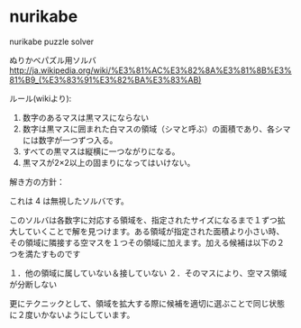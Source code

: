 nurikabe
========

nurikabe puzzle solver

ぬりかべパズル用ソルバ
http://ja.wikipedia.org/wiki/%E3%81%AC%E3%82%8A%E3%81%8B%E3%81%B9_(%E3%83%91%E3%82%BA%E3%83%AB)

ルール(wikiより):
 1. 数字のあるマスは黒マスにならない
 2. 数字は黒マスに囲まれた白マスの領域（シマと呼ぶ）の面積であり、各シマには数字が一つずつ入る。
 3. すべての黒マスは縦横に一つながりになる。
 4. 黒マスが2×2以上の固まりになってはいけない。


解き方の方針：

これは 4 は無視したソルバです。

このソルバは各数字に対応する領域を、指定されたサイズになるまで１ずつ拡
大していくことで解を見つけます。ある領域が指定された面積より小さい時、
その領域に隣接する空マスを１つその領域に加えます。加える候補は以下の２
つを満たすものです

 １．他の領域に属していない＆接していない
 ２．そのマスにより、空マス領域が分断しない

更にテクニックとして、領域を拡大する際に候補を適切に選ぶことで同じ状態
に２度いかないようにしています。

